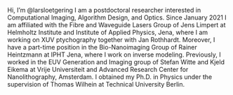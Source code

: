 Hi, I’m @larsloetgering
I am a postdoctoral researcher interested in Computational Imaging, Algorithm Design, and Optics. 
Since January 2021 I am affiliated with the Fibre and Waveguide Lasers Group of Jens Limpert at Helmholtz Institute and Institute 
of Applied Physics, Jena, where I am working on XUV ptychography together with Jan Rothhardt. Moreover, I have a part-time 
position in the Bio-Nanoimaging Group of Rainer Heintzmann at IPHT Jena, where I work on inverse modeling. Previously, I worked 
in the EUV Generation and Imaging group of Stefan Witte and Kjeld Eikema at Vrije Universiteit and Advanced Research Center for 
Nanolithography, Amsterdam. I obtained my Ph.D. in Physics under the supervision of Thomas Wilhein at Technical University Berlin.
